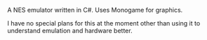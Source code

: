 A NES emulator written in C#. Uses Monogame for graphics.

I have no special plans for this at the moment other than using it to understand emulation and hardware better.
